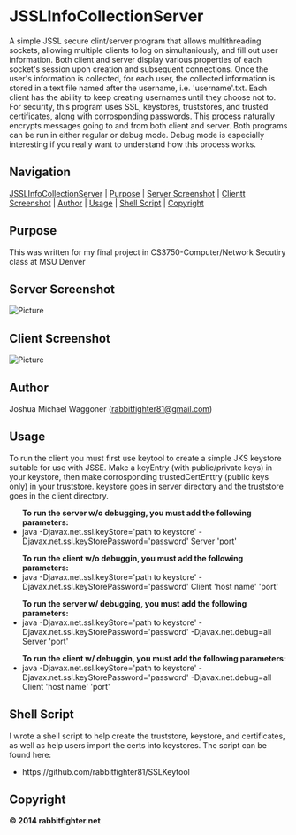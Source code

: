 JSSLInfoCollectionServer
========================
A simple JSSL secure clint/server program that allows multithreading sockets, allowing multiple clients to log on simultaniously, and fill out user information. Both client and server display various properties of each socket's session upon creation and subsequent connections. Once the user's information is collected, for each user, the collected information is stored in a text file named after the username, i.e. 'username'.txt. Each client has the ability to keep creating usernames until they choose not to. For security, this program uses SSL, keystores, truststores, and trusted certificates, along with corrosponding passwords. This process naturally encrypts messages going to and from both client and server. Both programs can be run in either regular or debug mode. Debug mode is especially interesting if you really want to understand how this process works. 

Navigation
-----------
[JSSLInfoCollectionServer](#jsslinfocollectionserver) |
[Purpose](#purpose) |
[Server Screenshot](#serverscreenshot) |
[Clientt Screenshot](#clientrscreenshot) |
[Author](#author) |
[Usage](#usage) | 
[Shell Script](#shellscript) |
[Copyright](#copyright)  


Purpose
-------
This was written for my final project in CS3750-Computer/Network Secutiry class at MSU Denver

Server Screenshot
-----------------
![Picture](http://rabbitfighter.net/wp-content/uploads/2014/11/Server.png)

Client Screenshot
-----------------
![Picture](http://rabbitfighter.net/wp-content/uploads/2014/11/Client.png)

Author
------
Joshua Michael Waggoner (rabbitfighter81@gmail.com)</li>

Usage
-----
To run the client you must first use keytool to create a simple JKS keystore suitable for use with JSSE. Make a keyEntry (with public/private keys) in your keystore, then make corrosponding trustedCertEnttry (public keys only) in your truststore. keystore goes in server directory and the truststore goes in the client directory. 

<ul><strong>To run the server w/o debugging, you must add the following parameters:</strong>
<li>java -Djavax.net.ssl.keyStore='path to keystore' -Djavax.net.ssl.keyStorePassword='password' Server 'port'</li>
</ul>
<ul><strong>To run the client w/o debuggin, you must add the following parameters:</strong>
<li>java -Djavax.net.ssl.keyStore='path to keystore' -Djavax.net.ssl.keyStorePassword='password' Client 'host name' 'port'</li> 
</ul>
<ul><strong>To run the server w/ debugging, you must add the following parameters:</strong>
<li>java -Djavax.net.ssl.keyStore='path to keystore' -Djavax.net.ssl.keyStorePassword='password' -Djavax.net.debug=all Server 'port'</li>
</ul>
<ul><strong>To run the client w/ debuggin, you must add the following parameters:</strong>
<li>java -Djavax.net.ssl.keyStore='path to keystore' -Djavax.net.ssl.keyStorePassword='password' -Djavax.net.debug=all Client 'host name' 'port'</li> 
</ul>

Shell Script
------------
I wrote a shell script to help create the truststore, keystore, and certificates, as well as help users import the certs into keystores. The script can be found here:
<ul>
<li>https://github.com/rabbitfighter81/SSLKeytool</li>
</ul>

Copyright
---------
<strong> &#169; 2014 rabbitfighter.net</strong>





